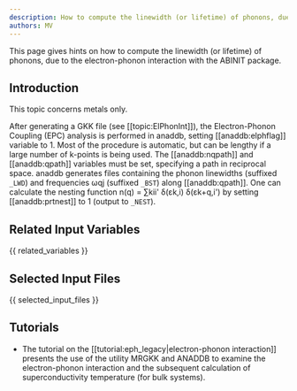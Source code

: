 ```yaml
---
description: How to compute the linewidth (or lifetime) of phonons, due to the electron-phonon interaction
authors: MV
---
```

<!--- This is the source file for this topics. Can be edited. -->

This page gives hints on how to compute the linewidth (or lifetime) of phonons, due to the electron-phonon
interaction with the ABINIT package.

## Introduction

This topic concerns metals only.

After generating a GKK file (see [[topic:ElPhonInt]]), the Electron-Phonon
Coupling (EPC) analysis is performed in anaddb, setting [[anaddb:elphflag]]
variable to 1. Most of the procedure is automatic, but can be lengthy if a
large number of k-points is being used. The [[anaddb:nqpath]] and
[[anaddb:qpath]] variables must be set, specifying a path in reciprocal space.
anaddb generates files containing the phonon linewidths (suffixed `_LWD`) and
frequencies ωqj (suffixed `_BST`) along [[anaddb:qpath]]. One can calculate the
nesting function n(q) = ∑kii' δ(εk,i) δ(εk+q,i') by setting [[anaddb:prtnest]]
to 1 (output to `_NEST`).


## Related Input Variables

{{ related_variables }}

## Selected Input Files

{{ selected_input_files }}

## Tutorials

* The tutorial on the [[tutorial:eph_legacy|electron-phonon interaction]] presents the use of the utility MRGKK and ANADDB to examine the electron-phonon interaction and the subsequent calculation of superconductivity temperature (for bulk systems).

